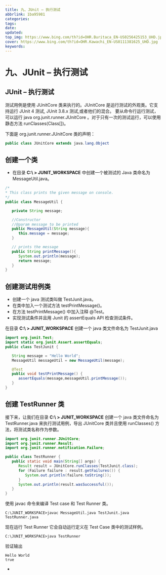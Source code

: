 ```yaml
---
title: 九、JUnit – 执行测试
abbrlink: 1ba95981
categories:
tags:
date:
updated:
top_img: https://www.bing.com/th?id=OHR.Buritaca_EN-US0256425153_UHD.jpg
cover: https://www.bing.com/th?id=OHR.Kawachi_EN-US0111381625_UHD.jpg
keywords:
---
```

# 九、JUnit – 执行测试

## JUnit – 执行测试

测试用例是使用 JUnitCore 类来执行的。JUnitCore 是运行测试的外观类。它支持运行 JUnit 4 测试, JUnit 3.8.x 测试,或者他们的混合。 要从命令行运行测试，可以运行 java org.junit.runner.JUnitCore 。对于只有一次的测试运行，可以使用静态方法 runClasses(Class[])。

下面是 org.junit.runner.JUnitCore 类的声明：

```java
public class JUnitCore extends java.lang.Object
```

## 创建一个类

- 在目录 **C:\ > JUNIT_WORKSPACE** 中创建一个被测试的 Java 类命名为 MessageUtil.java。

```java
/*
* This class prints the given message on console.
*/
public class MessageUtil {

   private String message;

   //Constructor
   //@param message to be printed
   public MessageUtil(String message){
      this.message = message;
   }

   // prints the message
   public String printMessage(){
      System.out.println(message);
      return message;
   }   
}  
```

## 创建测试用例类

- 创建一个 java 测试类叫做 TestJunit.java。
- 在类中加入一个测试方法 testPrintMessage()。
- 在方法 testPrintMessage() 中加入注释 @Test。
- 实现测试条件并且用 Junit 的 assertEquals API 检查测试条件。

在目录 **C:\ > JUNIT_WORKSPACE** 创建一个 java 类文件命名为 TestJunit.java

```java
import org.junit.Test;
import static org.junit.Assert.assertEquals;
public class TestJunit {

   String message = "Hello World";  
   MessageUtil messageUtil = new MessageUtil(message);

   @Test
   public void testPrintMessage() {
      assertEquals(message,messageUtil.printMessage());
   }
}
```

## 创建 TestRunner 类

接下来，让我们在目录 **C:\ > JUNIT_WORKSPACE** 创建一个 java 类文件命名为 TestRunner.java 来执行测试用例，导出 JUnitCore 类并且使用 runClasses() 方法，将测试类名称作为参数。

```java
import org.junit.runner.JUnitCore;
import org.junit.runner.Result;
import org.junit.runner.notification.Failure;

public class TestRunner {
   public static void main(String[] args) {
      Result result = JUnitCore.runClasses(TestJunit.class);
      for (Failure failure : result.getFailures()) {
         System.out.println(failure.toString());
      }
      System.out.println(result.wasSuccessful());
   }
}  
```

使用 javac 命令来编译 Test case 和 Test Runner 类。

```
C:\JUNIT_WORKSPACE>javac MessageUtil.java TestJunit.java TestRunner.java
```

现在运行 Test Runner 它会自动运行定义在 Test Case 类中的测试样例。

```
C:\JUNIT_WORKSPACE>java TestRunner
```

验证输出

```
Hello World
true
```

- 